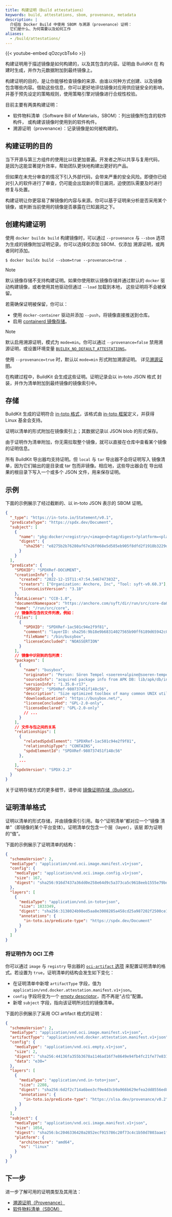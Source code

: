```yaml
---
title: 构建证明（Build attestations）
keywords: build, attestations, sbom, provenance, metadata
description: |
  介绍在 Docker Build 中使用 SBOM 与溯源（provenance）证明：
  它们是什么、为何需要以及如何工作
aliases:
  - /build/attestations/
---
```


{{< youtube-embed qOzcycbTs4o >}}

构建证明用于描述镜像是如何构建的，以及其包含的内容。证明由 BuildKit 在
构建时生成，并作为元数据附加到最终镜像上。

构建证明的目的，是让你能够检查镜像的来源、由谁以何种方式创建、以及镜像
包含哪些内容。借助这些信息，你可以更好地评估镜像对应用供应链安全的影响，
并基于预先设定的策略规则，使用策略引擎对镜像进行合规性校验。

目前主要有两类构建证明：

- 软件物料清单（Software Bill of Materials，SBOM）：列出镜像所包含的软件构件，
  或构建该镜像时使用到的软件构件。
- 溯源证明（provenance）：记录镜像是如何被构建的。

## 构建证明的目的

当下开源与第三方组件的使用比以往更加普遍。开发者之所以共享与复用代码，
是因为这能显著提升效率，帮助团队更快地构建出更好的产品。

但如果在未充分审查的情况下引入外部代码，会带来严重的安全风险。即便你已经
对引入的软件进行了审查，仍可能会出现新的零日漏洞，迫使团队需要及时进行
修复与处置。

构建证明让你更容易了解镜像的内容与来源。你可以基于证明来分析是否采用某个
镜像，或判断当前使用的镜像是否暴露在已知漏洞之下。

## 创建构建证明

使用 `docker buildx build` 构建镜像时，可以通过 `--provenance` 与
`--sbom` 选项为生成的镜像附加证明记录。你可以选择仅添加 SBOM、仅添加
溯源证明，或两者同时添加。

```console
$ docker buildx build --sbom=true --provenance=true .
```

> [!NOTE]
>
> 默认镜像存储不支持构建证明。如果你使用默认镜像存储并通过默认的
> `docker` 驱动构建镜像，或者使用其他驱动但通过 `--load` 加载到本地，
> 这些证明将不会被保留。
>
> 若需确保证明被保留，你可以：
>
> - 使用 `docker-container` 驱动并添加 `--push`，将镜像直接推送到仓库。
> - 启用 [containerd 镜像存储](/manuals/desktop/features/containerd.md)。

> [!NOTE]
>
> 默认启用溯源证明，模式为 `mode=min`。你可以通过 `--provenance=false`
> 禁用溯源证明，或设置环境变量
> [`BUILDX_NO_DEFAULT_ATTESTATIONS`](/manuals/build/building/variables.md#buildx_no_default_attestations)。
>
> 使用 `--provenance=true` 时，默认以 `mode=min` 形式附加溯源证明。
> 详见[溯源证明](./slsa-provenance.md)。

在构建过程中，BuildKit 会生成这些证明。证明记录会以 in-toto JSON 格式
封装，并作为清单附加到最终镜像的镜像索引中。

## 存储

BuildKit 生成的证明符合
[in-toto 格式](https://github.com/in-toto/attestation)，该格式由
[in-toto 框架](https://in-toto.io/)定义，并获得 Linux 基金会支持。

证明以清单的形式附加在镜像索引上；其数据记录以 JSON blob 的形式保存。

由于证明作为清单附加，你无需拉取整个镜像，就可以直接在仓库中查看某个镜像
的证明信息。

所有 BuildKit 导出器均支持证明。但 `local` 与 `tar` 导出器不会将证明写入
镜像清单，因为它们输出的是目录或 tar 包而非镜像。相应地，这些导出器会在
导出结果的根目录下写入一个或多个 JSON 文件，用来保存证明。

## 示例

下面的示例展示了经过截断的、以 in-toto JSON 表示的 SBOM 证明。

```json
{
  "_type": "https://in-toto.io/Statement/v0.1",
  "predicateType": "https://spdx.dev/Document",
  "subject": [
    {
      "name": "pkg:docker/<registry>/<image>@<tag/digest>?platform=<platform>",
      "digest": {
        "sha256": "e8275b2b76280af67e26f068e5d585eb905f8dfd2f1918b3229db98133cb4862"
      }
    }
  ],
  "predicate": {
    "SPDXID": "SPDXRef-DOCUMENT",
    "creationInfo": {
      "created": "2022-12-15T11:47:54.546747383Z",
      "creators": ["Organization: Anchore, Inc", "Tool: syft-v0.60.3"],
      "licenseListVersion": "3.18"
    },
    "dataLicense": "CC0-1.0",
    "documentNamespace": "https://anchore.com/syft/dir/run/src/core-da0f600b-7f0a-4de0-8432-f83703e6bc4f",
    "name": "/run/src/core",
    // 镜像所包含的文件列表，例如：
    "files": [
      {
        "SPDXID": "SPDXRef-1ac501c94e2f9f81",
        "comment": "layerID: sha256:9b18e9b68314027565b90ff6189d65942c0f7986da80df008b8431276885218e",
        "fileName": "/bin/busybox",
        "licenseConcluded": "NOASSERTION"
      }
    ],
    // 镜像中识别到的包列表：
    "packages": [
      {
        "name": "busybox",
        "originator": "Person: Sören Tempel <soeren+alpine@soeren-tempel.net>",
        "sourceInfo": "acquired package info from APK DB: lib/apk/db/installed",
        "versionInfo": "1.35.0-r17",
        "SPDXID": "SPDXRef-980737451f148c56",
        "description": "Size optimized toolbox of many common UNIX utilities",
        "downloadLocation": "https://busybox.net/",
        "licenseConcluded": "GPL-2.0-only",
        "licenseDeclared": "GPL-2.0-only"
        // ...
      }
    ],
    // 文件与包之间的关系
    "relationships": [
      {
        "relatedSpdxElement": "SPDXRef-1ac501c94e2f9f81",
        "relationshipType": "CONTAINS",
        "spdxElementId": "SPDXRef-980737451f148c56"
      },
      ...
    ],
    "spdxVersion": "SPDX-2.2"
  }
}
```

关于证明存储方式的更多细节，请参阅
[镜像证明存储（BuildKit）](attestation-storage.md)。

## 证明清单格式

证明以清单的形式存储，并由镜像索引引用。每个“证明清单”都对应一个“镜像
清单”（即镜像的某个平台变体）。证明清单仅包含一个层（layer），该层
即为证明的“值”。

下面的示例展示了证明清单的结构：

```json
{
  "schemaVersion": 2,
  "mediaType": "application/vnd.oci.image.manifest.v1+json",
  "config": {
    "mediaType": "application/vnd.oci.image.config.v1+json",
    "size": 167,
    "digest": "sha256:916d7437a36dd0e258e64d9c5a373ca5c9618eeb1555e79bd82066e593f9afae"
  },
  "layers": [
    {
      "mediaType": "application/vnd.in-toto+json",
      "size": 1833349,
      "digest": "sha256:3138024b98ed5aa8e3008285a458cd25a987202f2500ce1a9d07d8e1420f5491",
      "annotations": {
        "in-toto.io/predicate-type": "https://spdx.dev/Document"
      }
    }
  ]
}
```

### 将证明作为 OCI 工件

你可以通过 `image` 与 `registry` 导出器的
[`oci-artifact` 选项](/manuals/build/exporters/image-registry.md#synopsis)
来配置证明清单的格式。若设置为 `true`，证明清单的结构会发生如下变化：

- 在证明清单中新增 `artifactType` 字段，值为 `application/vnd.docker.attestation.manifest.v1+json`。
- `config` 字段将变为一个 [empty descriptor]，而不再是“占位”配置。
- 新增 `subject` 字段，指向该证明所对应的镜像清单。

[empty descriptor]: https://github.com/opencontainers/image-spec/blob/main/manifest.md#guidance-for-an-empty-descriptor

下面的示例展示了采用 OCI artifact 格式的证明：

```json
{
  "schemaVersion": 2,
  "mediaType": "application/vnd.oci.image.manifest.v1+json",
  "artifactType": "application/vnd.docker.attestation.manifest.v1+json",
  "config": {
    "mediaType": "application/vnd.oci.empty.v1+json",
    "size": 2,
    "digest": "sha256:44136fa355b3678a1146ad16f7e8649e94fb4fc21fe77e8310c060f61caaff8a",
    "data": "e30="
  },
  "layers": [
    {
      "mediaType": "application/vnd.in-toto+json",
      "size": 2208,
      "digest": "sha256:6d2f2c714a6bee3cf9e4d3cb9a966b629efea2dd8556ed81f19bd597b3325286",
      "annotations": {
        "in-toto.io/predicate-type": "https://slsa.dev/provenance/v0.2"
      }
    }
  ],
  "subject": {
    "mediaType": "application/vnd.oci.image.manifest.v1+json",
    "size": 1054,
    "digest": "sha256:bc2046336420a2852ecf915786c20f73c4c1b50d7803aae1fd30c971a7d1cead",
    "platform": {
      "architecture": "amd64",
      "os": "linux"
    }
  }
}
```

## 下一步

进一步了解可用的证明类型及其用法：

- [溯源证明（Provenance）](slsa-provenance.md)
- [软件物料清单（SBOM）](sbom.md)
